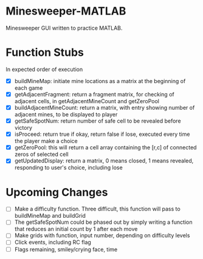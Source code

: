 # Minesweeper-MATLAB
Minesweeper GUI written to practice MATLAB.  

# Function Stubs  
In expected order of execution  
- [x] buildMineMap: initiate mine locations as a matrix at the beginning of each game  
- [x] getAdjacentFragment: return a fragment matrix, for checking of adjacent cells, in getAdjacentMineCount and getZeroPool  
- [x] buildAdjacentMineCount: return a matrix, with entry showing number of adjacent mines, to be displayed to player  
- [x] getSafeSpotNum: return number of safe cell to be revealed before victory  
- [x] isProceed: return true if okay, return false if lose, executed every time the player make a choice  
- [x] getZeroPool: this will return a cell array containing the [r,c] of connected zeros of selected cell   
- [x] getUpdatedDisplay: return a matrix, 0 means closed, 1 means revealed, responding to user's choice, including lose  

# Upcoming Changes  
- [ ] Make a difficulty function. Three difficult, this function will pass to buildMineMap and buildGrid  
- [ ] The getSafeSpotNum could be phased out by simply writing a function that reduces an initial count by 1 after each move  
- [ ] Make grids with function, input number, depending on difficulty levels  
- [ ] Click events, including RC flag  
- [ ] Flags remaining, smiley/crying face, time  
